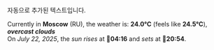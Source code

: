 
자동으로 추가된 텍스트입니다.

<!--START_SECTION:weather:moscow-->
Currently in **Moscow** (RU), the weather is: **24.0°C** (feels like **24.5°C**), ***overcast clouds***<br/>
On *July 22, 2025*, the *sun rises* at 🌅**04:16** and *sets* at 🌇**20:54**.
<!--END_SECTION:weather-->
